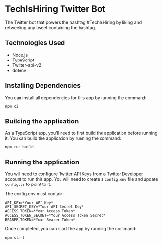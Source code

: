 # TechIsHiring Twitter Bot
The Twitter bot that powers the hashtag #TechIsHiring by liking and retweeting any tweet containing the hashtag.

## Technologies Used

<ul>
<li>Node.js</li>
<li>TypeScript</li>
<li>Twitter-api-v2</li>
<li>dotenv</li>
</ul>

## Installing Dependencies

You can install all dependencies for this app by running the command:

    npm ci

## Building the application

As a TypeScript app, you'll need to first build the application before running it. You can build the application by running the command:

    npm run build

## Running the application

You will need to configure Twitter API Keys from a Twitter Developer account to run this app. You will need to create a `config.env` file and update `config.ts` to point to it.

The config.env must contain:

```.env
API_KEY=*Your API Key*
API_SECRET_KEY=*Your API Secret Key*
ACCESS_TOKEN=*Your Access Token*
ACCESS_TOKEN_SECRET=*Your Access Token Secret*
BEARER_TOKEN=*Your Bearer Token*
```

Once completed, you can start the app by running the command:

    npm start
